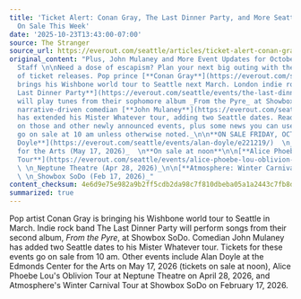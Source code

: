 ```yaml
---
title: 'Ticket Alert: Conan Gray, The Last Dinner Party, and More Seattle Events Going
  On Sale This Week'
date: '2025-10-23T13:43:00-07:00'
source: The Stranger
source_url: https://everout.com/seattle/articles/ticket-alert-conan-gray-the-last-dinner-party-and-more-seattle-events-going-on-sale-this-week/c6125/
original_content: "Plus, John Mulaney and More Event Updates for October 23\n by EverOut
  Staff \n\nNeed a dose of escapism? Plan your next big outing with the latest batch
  of ticket releases. Pop prince [**Conan Gray**](https://everout.com/seattle/events/conan-gray-wishbone-world-tour/e220949/)
  brings his Wishbone world tour to Seattle next March. London indie rockers [**The
  Last Dinner Party**](https://everout.com/seattle/events/the-last-dinner-party-from-the-pyre-tour/e220625/)
  will play tunes from their sophomore album _From the Pyre_ at Showbox SoDo. Plus,
  narrative-driven comedian [**John Mulaney**](https://everout.com/seattle/events/john-mulaney-mister-whatever/e220947/)
  has extended his Mister Whatever tour, adding two Seattle dates. Read on for details
  on those and other newly announced events, plus some news you can use.\n\n_Tickets
  go on sale at 10 am unless otherwise noted._\n\n**ON SALE FRIDAY, OCTOBER 24**\n\nMUSIC\n\n[**Alan
  Doyle**](https://everout.com/seattle/events/alan-doyle/e221219/)  \n_Edmonds Center
  for the Arts (May 17, 2026)_  \n**On sale at noon**\n\n[**Alice Phoebe Lou - Oblivion
  Tour**](https://everout.com/seattle/events/alice-phoebe-lou-oblivion-tour/e221036/)
  \ \n_Neptune Theatre (Apr 28, 2026)_\n\n[**Atmosphere: Winter Carnival Tour**](https://everout.com/seattle/events/atmosphere-winter-carnival-tour/e220996/)
  \ \n_Showbox SoDo (Feb 17, 2026)_"
content_checksum: 4e6d9e75e982a9b2ff5cdb2da98c7f810dbeba05a1a2443c7fb8d7e731221238
summarized: true
---
```


Pop artist Conan Gray is bringing his Wishbone world tour to Seattle in March. Indie rock band The Last Dinner Party will perform songs from their second album, _From the Pyre_, at Showbox SoDo. Comedian John Mulaney has added two Seattle dates to his Mister Whatever tour. Tickets for these events go on sale from 10 am. Other events include Alan Doyle at the Edmonds Center for the Arts on May 17, 2026 (tickets on sale at noon), Alice Phoebe Lou's Oblivion Tour at Neptune Theatre on April 28, 2026, and Atmosphere's Winter Carnival Tour at Showbox SoDo on February 17, 2026.